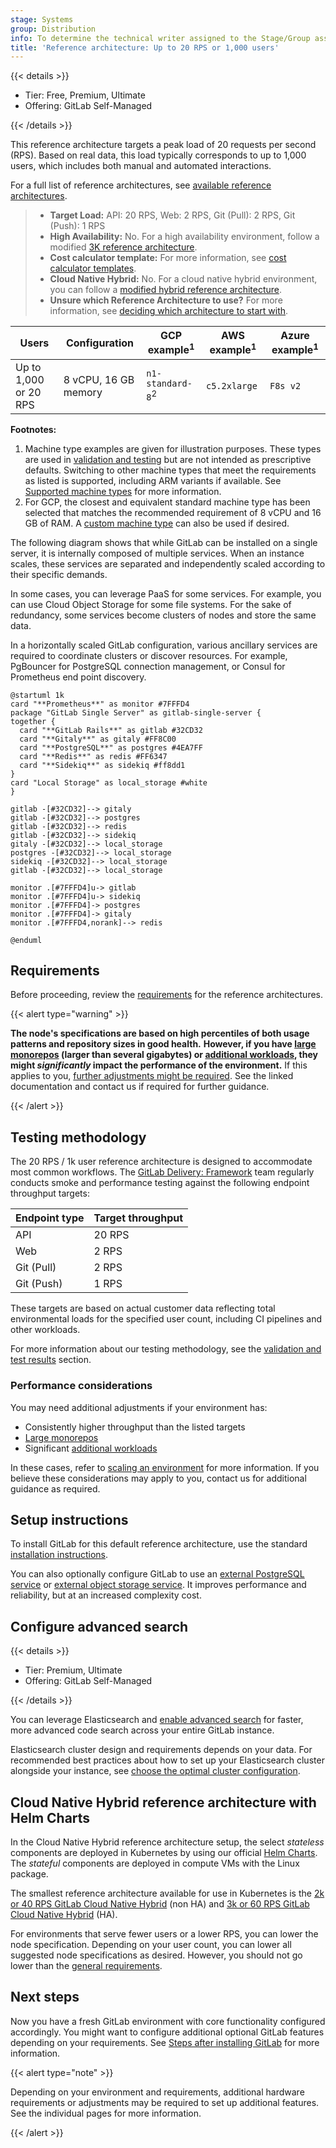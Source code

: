 ```yaml
---
stage: Systems
group: Distribution
info: To determine the technical writer assigned to the Stage/Group associated with this page, see https://handbook.gitlab.com/handbook/product/ux/technical-writing/#assignments
title: 'Reference architecture: Up to 20 RPS or 1,000 users'
---
```


{{< details >}}

- Tier: Free, Premium, Ultimate
- Offering: GitLab Self-Managed

{{< /details >}}

This reference architecture targets a peak load of 20 requests per second (RPS). Based on real data, this load typically corresponds to up to 1,000 users, which includes both manual and automated interactions.

For a full list of reference architectures, see
[available reference architectures](_index.md#available-reference-architectures).

> - **Target Load:** API: 20 RPS, Web: 2 RPS, Git (Pull): 2 RPS, Git (Push): 1 RPS
> - **High Availability:** No. For a high availability environment,
>   follow a modified [3K reference architecture](3k_users.md#supported-modifications-for-lower-user-counts-ha).
> - **Cost calculator template:** For more information, see [cost calculator templates](_index.md#cost-calculator-templates).
> - **Cloud Native Hybrid:** No. For a cloud native hybrid environment, you
>   can follow a [modified hybrid reference architecture](#cloud-native-hybrid-reference-architecture-with-helm-charts).
> - **Unsure which Reference Architecture to use?** For more information, see [deciding which architecture to start with](_index.md#deciding-which-architecture-to-start-with).

| Users        | Configuration        | GCP example<sup>1</sup> | AWS example<sup>1</sup> | Azure example<sup>1</sup> |
|--------------|----------------------|----------------|--------------|----------|
| Up to 1,000 or 20 RPS | 8 vCPU, 16 GB memory | `n1-standard-8`<sup>2</sup> | `c5.2xlarge` | `F8s v2` |

**Footnotes:**

<!-- Disable ordered list rule https://github.com/DavidAnson/markdownlint/blob/main/doc/Rules.md#md029---ordered-list-item-prefix -->
<!-- markdownlint-disable MD029 -->
1. Machine type examples are given for illustration purposes. These types are used in [validation and testing](_index.md#validation-and-test-results) but are not intended as prescriptive defaults. Switching to other machine types that meet the requirements as listed is supported, including ARM variants if available. See [Supported machine types](_index.md#supported-machine-types) for more information.
2. For GCP, the closest and equivalent standard machine type has been selected that matches the recommended requirement of 8 vCPU and 16 GB of RAM. A [custom machine type](https://cloud.google.com/compute/docs/instances/creating-instance-with-custom-machine-type) can also be used if desired.
<!-- markdownlint-enable MD029 -->

The following diagram shows that while GitLab can be installed on a single server, it is internally composed of multiple services. When an instance scales, these services are separated and independently scaled according to their specific demands.

In some cases, you can leverage PaaS for some services. For example, you can use Cloud Object Storage for some file systems. For the sake of redundancy, some services become clusters of nodes and store the same data.

In a horizontally scaled GitLab configuration, various ancillary services are required to coordinate clusters or discover resources. For example, PgBouncer for PostgreSQL connection management, or Consul for Prometheus end point discovery.

```plantuml
@startuml 1k
card "**Prometheus**" as monitor #7FFFD4
package "GitLab Single Server" as gitlab-single-server {
together {
  card "**GitLab Rails**" as gitlab #32CD32
  card "**Gitaly**" as gitaly #FF8C00
  card "**PostgreSQL**" as postgres #4EA7FF
  card "**Redis**" as redis #FF6347
  card "**Sidekiq**" as sidekiq #ff8dd1
}
card "Local Storage" as local_storage #white
}

gitlab -[#32CD32]--> gitaly
gitlab -[#32CD32]--> postgres
gitlab -[#32CD32]--> redis
gitlab -[#32CD32]--> sidekiq
gitaly -[#32CD32]--> local_storage
postgres -[#32CD32]--> local_storage
sidekiq -[#32CD32]--> local_storage
gitlab -[#32CD32]--> local_storage

monitor .[#7FFFD4]u-> gitlab
monitor .[#7FFFD4]u-> sidekiq
monitor .[#7FFFD4]-> postgres
monitor .[#7FFFD4]-> gitaly
monitor .[#7FFFD4,norank]--> redis

@enduml
```

## Requirements

Before proceeding, review the [requirements](_index.md#requirements) for the reference architectures.

{{< alert type="warning" >}}

**The node's specifications are based on high percentiles of both usage patterns and repository sizes in good health.**
**However, if you have [large monorepos](_index.md#large-monorepos) (larger than several gigabytes) or [additional workloads](_index.md#additional-workloads), they might *significantly* impact the performance of the environment.**
If this applies to you, [further adjustments might be required](_index.md#scaling-an-environment). See the linked documentation and contact us if required for further guidance.

{{< /alert >}}

## Testing methodology

The 20 RPS / 1k user reference architecture is designed to accommodate most common workflows. The [GitLab Delivery: Framework](https://handbook.gitlab.com/handbook/engineering/infrastructure-platforms/gitlab-delivery/framework/) team regularly conducts smoke and performance testing against the following endpoint throughput targets:

| Endpoint type | Target throughput |
| ------------- | ----------------- |
| API           | 20 RPS            |
| Web           | 2 RPS             |
| Git (Pull)    | 2 RPS             |
| Git (Push)    | 1 RPS             |

These targets are based on actual customer data reflecting total environmental loads for the specified user count, including CI pipelines and other workloads.

For more information about our testing methodology, see the [validation and test results](_index.md#validation-and-test-results) section.

### Performance considerations

You may need additional adjustments if your environment has:

- Consistently higher throughput than the listed targets
- [Large monorepos](_index.md#large-monorepos)
- Significant [additional workloads](_index.md#additional-workloads)

In these cases, refer to [scaling an environment](_index.md#scaling-an-environment) for more information. If you believe these considerations may apply to you, contact us for additional guidance as required.

## Setup instructions

To install GitLab for this default reference architecture, use the standard
[installation instructions](../../install/_index.md).

You can also optionally configure GitLab to use an [external PostgreSQL service](../postgresql/external.md)
or [external object storage service](../object_storage.md). It improves performance and reliability, but at an increased complexity cost.

## Configure advanced search

{{< details >}}

- Tier: Premium, Ultimate
- Offering: GitLab Self-Managed

{{< /details >}}

You can leverage Elasticsearch and [enable advanced search](../../integration/advanced_search/elasticsearch.md)
for faster, more advanced code search across your entire GitLab instance.

Elasticsearch cluster design and requirements depends on your
data. For recommended best practices about how to set up your Elasticsearch
cluster alongside your instance, see
[choose the optimal cluster configuration](../../integration/advanced_search/elasticsearch.md#guidance-on-choosing-optimal-cluster-configuration).

## Cloud Native Hybrid reference architecture with Helm Charts

In the Cloud Native Hybrid reference architecture setup, the select _stateless_
components are deployed in Kubernetes by using our official [Helm Charts](https://docs.gitlab.com/charts/).
The _stateful_ components are deployed in compute VMs with the Linux package.

The smallest reference architecture available for use in Kubernetes is the [2k or 40 RPS GitLab Cloud Native Hybrid](2k_users.md#cloud-native-hybrid-reference-architecture-with-helm-charts-alternative) (non HA) and [3k or 60 RPS GitLab Cloud Native Hybrid](3k_users.md#cloud-native-hybrid-reference-architecture-with-helm-charts-alternative) (HA).

For environments that serve fewer users or a lower RPS, you can lower the node specification. Depending on your user count, you can lower all suggested node specifications as desired. However, you should not go lower than the [general requirements](../../install/requirements.md).

## Next steps

Now you have a fresh GitLab environment with core functionality configured accordingly. You might want to configure additional optional GitLab features depending on your requirements. See [Steps after installing GitLab](../../install/next_steps.md) for more information.

{{< alert type="note" >}}

Depending on your environment and requirements, additional hardware requirements or adjustments may be required to set up additional features. See the individual pages for more information.

{{< /alert >}}
